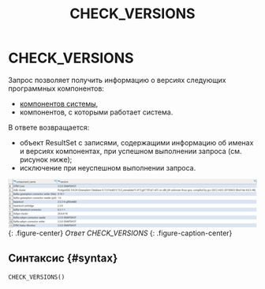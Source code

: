 ﻿---
layout: default
title: CHECK_VERSIONS
nav_order: 7
parent: Запросы SQL+
grand_parent: Справочная информация
has_children: false
has_toc: false
---

# CHECK_VERSIONS

Запрос позволяет получить информацию о версиях следующих программных компонентов:
*   [компонентов системы](../../../overview/components/components.md),
*   компонентов, с которыми работает система.

В ответе возвращается:
*   объект ResultSet с записями, содержащими информацию об именах и версиях компонентах, при успешном 
    выполнении запроса (см. рисунок ниже);
*   исключение при неуспешном выполнении запроса.

![](check_versions.png)
{: .figure-center}
*Ответ CHECK_VERSIONS*
{: .figure-caption-center}

## Синтаксис {#syntax}

```sql
CHECK_VERSIONS()
```
